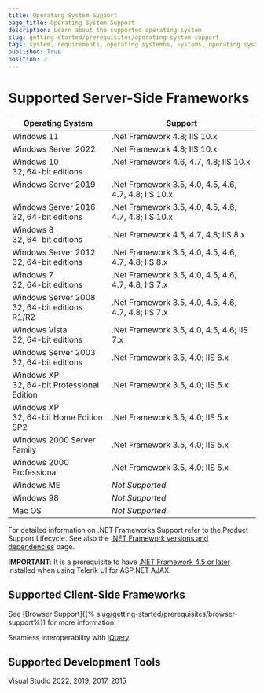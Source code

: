 ```yaml
---
title: Operating System Support
page_title: Operating System Support
description: Learn about the supported operating system
slug: getting-started/prerequisites/operating-system-support
tags: system, requirements, operating systemns, systems, operating systems support
published: True
position: 2
---
```


# Supported Server-Side Frameworks

<table class="Table u-mb2 k-table">
  <thead>
    <tr>
      <th>Operating System</th>
      <th>Support</th>
    </tr>
  </thead>
  <tbody>
    <tr>
      <td valign="top">Windows 11 <br>
      </td>
      <td valign="top">.Net Framework 4.8; IIS 10.x </td>
    </tr>
    <tr>
      <td valign="top">Windows Server 2022 <br>
      </td>
      <td valign="top">.Net Framework 4.8; IIS 10.x </td>
    </tr>
    <tr>
      <td valign="top">Windows 10 <br>32, 64-bit editions </td>
      <td valign="top">.Net Framework 4.6, 4.7, 4.8; IIS 10.x </td>
    </tr>
    <tr>
      <td valign="top">Windows Server 2019 <br>
      </td>
      <td valign="top">.Net Framework 3.5, 4.0, 4.5, 4.6, 4.7, 4.8; IIS 10.x </td>
    </tr>
    <tr>
      <td valign="top">Windows Server 2016 <br>32, 64-bit editions </td>
      <td valign="top">.Net Framework 3.5, 4.0, 4.5, 4.6, 4.7, 4.8; IIS 10.x </td>
    </tr>
    <tr>
      <td>Windows 8 <br>
        <span>32, 64-bit editions</span>
      </td>
      <td>.Net Framework 4.5, 4.7, 4.8; IIS 8.x</td>
    </tr>
    <tr>
      <td>Windows Server 2012 <br>
        <span>32, 64-bit editions</span>
      </td>
      <td>.Net Framework 3.5, 4.0, 4.5, 4.6, 4.7, 4.8; IIS 8.x</td>
    </tr>
    <tr>
      <td>Windows 7 <br>
        <span>32, 64-bit editions</span>
      </td>
      <td>.Net Framework 3.5, 4.0, 4.5, 4.6, 4.7, 4.8; IIS 7.x</td>
    </tr>
    <tr>
      <td>Windows Server 2008 <br>
        <span>32, 64-bit editions R1/R2</span>
      </td>
      <td>.Net Framework 3.5, 4.0, 4.5, 4.6, 4.7, 4.8; IIS 7.x</td>
    </tr>
    <tr>
      <td>Windows Vista <br>
        <span>32, 64-bit editions</span>
      </td>
      <td>.Net Framework 3.5, 4.0, 4.5, 4.6; IIS 7.x</td>
    </tr>
    <tr>
      <td>Windows Server 2003 <br>
        <span>32, 64-bit editions</span>
      </td>
      <td>.Net Framework 3.5, 4.0; IIS 6.x</td>
    </tr>
    <tr>
      <td>Windows XP <br>
        <span>32, 64-bit Professional Edition</span>
      </td>
      <td>.Net Framework 3.5, 4.0; IIS 5.x</td>
    </tr>
    <tr>
      <td>Windows XP <br>
        <span>32, 64-bit Home Edition SP2</span>
      </td>
      <td>.Net Framework 3.5, 4.0; IIS 5.x</td>
    </tr>
    <tr>
      <td>Windows 2000 Server Family</td>
      <td>.Net Framework 3.5, 4.0; IIS 5.x</td>
    </tr>
    <tr>
      <td>Windows 2000 Professional</td>
      <td>.Net Framework 3.5, 4.0; IIS 5.x</td>
    </tr>
    <tr>
      <td>Windows ME</td>
      <td>
        <span>
          <em>Not Supported</em>
        </span>
      </td>
    </tr>
    <tr>
      <td>Windows 98</td>
      <td>
        <span>
          <em>Not Supported</em>
        </span>
      </td>
    </tr>
    <tr>
      <td>Mac OS</td>
      <td>
        <span>
          <em>Not Supported</em>
        </span>
      </td>
    </tr>
  </tbody>
</table>

For detailed information on .NET Frameworks Support refer to the Product Support Lifecycle. See also the [.NET Framework versions and dependencies](https://learn.microsoft.com/en-us/dotnet/framework/migration-guide/versions-and-dependencies) page.

**IMPORTANT**: It is a prerequisite to have [.NET Framework 4.5 or later](https://dotnet.microsoft.com/en-us/download/dotnet-framework) installed when using Telerik UI for ASP.NET AJAX.

## Supported Client-Side Frameworks

See [Browser Support]({% slug/getting-started/prerequisites/browser-support%}) for more information.

Seamless interoperability with [jQuery](https://jquery.com/).

## Supported Development Tools

Visual Studio 2022, 2019, 2017, 2015
